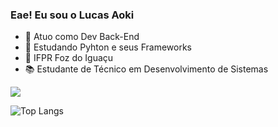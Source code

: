 ### Eae! Eu sou o Lucas Aoki

- 🔭 Atuo como Dev Back-End
- 🌱 Estudando Pyhton e seus Frameworks
- 🏫 IFPR Foz do Iguaçu
- 📚 Estudante de Técnico em Desenvolvimento de Sistemas

<picture>
  <source
    srcset="https://github-readme-stats.vercel.app/api?username=lucaseduaoki&show_icons=true&theme=radical"
    media="(prefers-color-scheme: radical)"
  />
  <source
    srcset="https://github-readme-stats.vercel.app/api?username=lucaseduaoki&show_icons=true"
    media="(prefers-color-scheme: light), (prefers-color-scheme: no-preference)"
  />
  <img src="https://github-readme-stats.vercel.app/api?username=lucaseduaoki&show_icons=true" />
</picture>

![Top Langs](https://github-readme-stats.vercel.app/api/top-langs/?username=lucaseduaoki&size_weight=0.5&count_weight=0.5&theme=radical)
